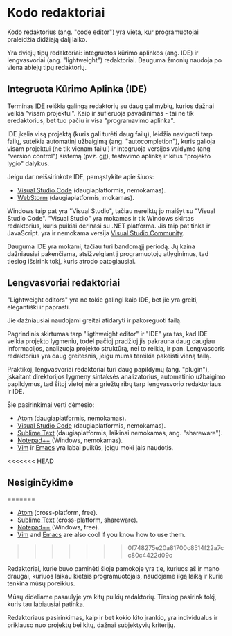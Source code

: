 # Kodo redaktoriai

Kodo redaktorius (ang. "code editor") yra vieta, kur programuotojai praleidžia didžiają dalį laiko.

Yra dviejų tipų redaktoriai: integruotos kūrimo aplinkos (ang. IDE) ir lengvasvoriai (ang. "lightweight") redaktoriai. Dauguma žmonių naudoja po viena abiejų tipų redaktorių.

## Integruota Kūrimo Aplinka (IDE)
Terminas [IDE](https://en.wikipedia.org/wiki/Integrated_development_environment) reiškia galingą redaktorių su daug galimybių, kurios dažnai veikia "visam projektui". Kaip ir sufleruoja pavadinimas - tai ne tik eredaktorius, bet tuo pačiu ir visa "programavimo aplinka".

IDE įkelia visą projektą (kuris gali turėti daug failų), leidžia naviguoti tarp failų, suteikia automatinį užbaigimą (ang. "autocompletion"), kuris galioja visam projektui (ne tik vienam failui) ir integruoja versijos valdymo (ang "version control") sistemą (pvz. [git](https://git-scm.com/)), testavimo aplinką ir kitus "projekto lygio" dalykus.

Jeigu dar neišsirinkote IDE, pamąstykite apie šiuos:

- [Visual Studio Code](https://code.visualstudio.com/) (daugiaplatformis, nemokamas).
- [WebStorm](http://www.jetbrains.com/webstorm/) (daugiaplatformis, mokamas).

Windows taip pat yra "Visual Studio", tačiau nereiktų jo maišyt su "Visual Studio Code". "Visual Studio" yra mokamas ir tik Windows skirtas redaktorius, kuris puikiai derinasi su .NET platforma. Jis taip pat tinka ir JavaScript. yra ir nemokama versija [Visual Studio Community](https://www.visualstudio.com/vs/community/).

Dauguma IDE yra mokami, tačiau turi bandomąjį periodą. Jų kaina dažniausiai pakenčiama, atsižvelgiant į programuotojų atlyginimus, tad tiesiog išsirink tokį, kuris atrodo patogiausiai.

## Lengvasvoriai redaktoriai

"Lightweight editors" yra ne tokie galingi kaip IDE, bet jie yra greiti, elegantiški ir paprasti.

Jie dažniausiai naudojami greitai atidaryti ir pakoreguoti failą.

Pagrindinis skirtumas tarp "ligthweight editor" ir "IDE" yra tas, kad IDE veikia projekto lygmeniu, todėl pačioj pradžioj jis pakrauna daug daugiau informacijos, analizuoja projekto struktūrą, nei to reikia, ir pan. Lengvascoris redaktorius yra daug greitesnis, jeigu mums tereikia pakeisti vieną failą.

Praktikoj, lengvasvoriai redaktoriai turi daug papildymų (ang. "plugin"), įskaitant direktorijos lygmeny sintaksės analizatorius, automatinio užbaigimo papildymus, tad šitoj vietoj nėra griežtų ribų tarp lengvasvorio redaktoriaus ir IDE.

Šie pasirinkimai verti dėmesio:

- [Atom](https://atom.io/) (daugiaplatformis, nemokamas).
- [Visual Studio Code](https://code.visualstudio.com/) (daugiaplatformis, nemokamas).
- [Sublime Text](http://www.sublimetext.com) (daugiaplatformis, laikinai nemokamas, ang. "shareware").
- [Notepad++](https://notepad-plus-plus.org/) (Windows, nemokamas).
- [Vim](http://www.vim.org/) ir [Emacs](https://www.gnu.org/software/emacs/) yra labai puikūs, jeigu moki jais naudotis.

<<<<<<< HEAD
## Nesiginčykime
=======
- [Atom](https://atom.io/) (cross-platform, free).
- [Sublime Text](http://www.sublimetext.com) (cross-platform, shareware).
- [Notepad++](https://notepad-plus-plus.org/) (Windows, free).
- [Vim](http://www.vim.org/) and [Emacs](https://www.gnu.org/software/emacs/) are also cool if you know how to use them.
>>>>>>> 0f748275e20a81700c8514f22a7cc80c4422d09c

Redaktoriai, kurie buvo paminėti šioje pamokoje yra tie, kuriuos aš ir mano draugai, kuriuos laikau kietais programuotojais, naudojame ilgą laiką ir kurie tenkina mūsų poreikius.

Mūsų dideliame pasaulyje yra kitų puikių redaktorių. Tiesiog pasirink tokį, kuris tau labiausiai patinka.

Redaktoriaus pasirinkimas, kaip ir bet kokio kito įrankio, yra individualus ir priklauso nuo projektų bei kitų, dažnai subjektyvių kriterijų.

